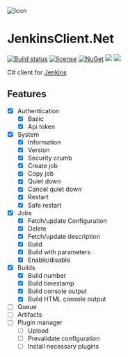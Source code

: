 ![Icon](https://i.imgur.com/6pnQJlc.jpg?1)
# JenkinsClient.Net 
[![Build status](https://ci.appveyor.com/api/projects/status/u5whudc4r78cu1ef?svg=true)](https://ci.appveyor.com/project/lvermeulen/jenkinsclient-net)
 [![license](https://img.shields.io/github/license/lvermeulen/JenkinsClient.Net.svg?maxAge=2592000)](https://github.com/lvermeulen/JenkinsClient.Net/blob/master/LICENSE) [![NuGet](https://img.shields.io/nuget/vpre/JenkinsClient.Net.svg?maxAge=2592000)](https://www.nuget.org/packages/JenkinsClient.Net/) 
 ![](https://img.shields.io/badge/.net-4.6-yellowgreen.svg) ![](https://img.shields.io/badge/netstandard-1.6-yellowgreen.svg)

C# client for [Jenkins](https://jenkins.io)

## Features
* [X] Authentication
    * [X] Basic
    * [X] Api token
* [X] System
    * [X] Information
    * [X] Version
    * [X] Security crumb
    * [X] Create job
    * [X] Copy job
    * [X] Quiet down
    * [X] Cancel quiet down
    * [X] Restart
    * [X] Safe restart
* [X] Jobs
    * [X] Fetch/update Configuration
    * [X] Delete
    * [X] Fetch/update description
    * [X] Build
    * [X] Build with parameters
    * [X] Enable/disable
* [X] Builds
    * [X] Build number
    * [X] Build timestamp
    * [X] Build console output
    * [X] Build HTML console output
* [ ] Queue
* [ ] Artifacts
* [ ] Plugin manager
    * [ ] Upload
    * [ ] Prevalidate configuration
    * [ ] Install necessary plugins
